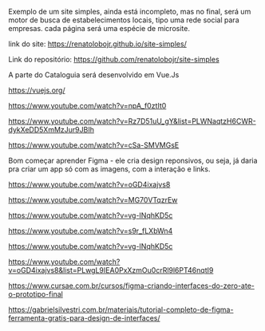 
Exemplo de um site simples, ainda está incompleto, mas no final, será um motor de busca de estabelecimentos locais, tipo uma rede social para empresas. cada página será uma espécie de microsite.


link do site: https://renatolobojr.github.io/site-simples/

Link do repositório: https://github.com/renatolobojr/site-simples


A parte do Cataloguia será desenvolvido em Vue.Js

https://vuejs.org/

https://www.youtube.com/watch?v=npA_f0ztIt0

https://www.youtube.com/watch?v=Rz7D51uU_gY&list=PLWNaqtzH6CWR-dykXeDD5XmMzJur9JBIh

https://www.youtube.com/watch?v=cSa-SMVMGsE


Bom começar aprender Figma - ele cria design reponsivos, ou seja, 
já daria pra criar um app só com as imagens, com a interação e links.

https://www.youtube.com/watch?v=oGD4ixajvs8

https://www.youtube.com/watch?v=MG70VTqzrEw

https://www.youtube.com/watch?v=vg-INqhKD5c

https://www.youtube.com/watch?v=s9r_fLXbWn4

https://www.youtube.com/watch?v=vg-INqhKD5c

https://www.youtube.com/watch?v=oGD4ixajvs8&list=PLwgL9IEA0PxXzmOu0crRl9l6PT46nqtI9

https://www.cursae.com.br/cursos/figma-criando-interfaces-do-zero-ate-o-prototipo-final

https://gabrielsilvestri.com.br/materiais/tutorial-completo-de-figma-ferramenta-gratis-para-design-de-interfaces/


